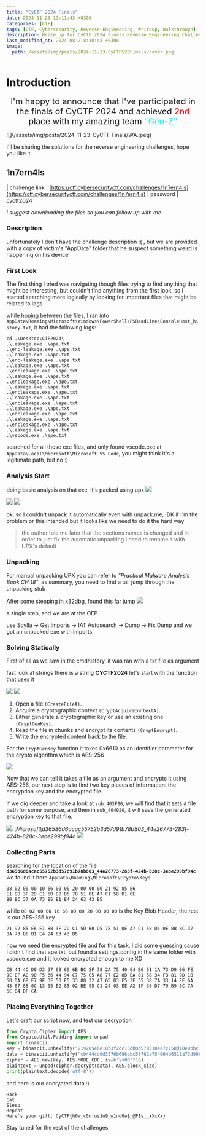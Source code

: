 ```yaml
---
title: "CyCTF 2024 Finals"
date: 2024-11-23 13:11:43 +0300
categories: [CTF]
tags: [CTF, Cybersecurity, Reverse Engineering, Writeup, Walkthrough]
description: Write up for CyCTF 2024 Finals Reverse Engineering Challenge.
last_modified_at: 2024-08-2 8:30:43 +0300
image:
  path: /assets/img/posts/2024-11-23-CyCTF%20Finals/cover.png
---
```

# Introduction

<div align="center">
  <span style="font-size:22px">I'm happy to announce that I've participated in the finals of CyCTF 2024 and achieved <span style="color:red">2nd</span> place with my amazing team <span style="color:cyan">"Gen-Z"</span></span>
</div>

![](/assets/img/posts/2024-11-23-CyCTF Finals/WA.jpeg)

I'll be sharing the solutions for the reverse engineering challenges, hope you like it.

## 1n7ern4ls

| challenge link              | [https://ctf.cybersecurityctf.com/challenges/1n7ern4ls](https://ctf.cybersecurityctf.com/challenges/1n7ern4ls)
| password                    | cyctf2024

*I suggest downloading the files so you can follow up with me*
### Description
unfortunately I don't have the challenge description :( , but we are provided  with a copy of victim's "AppData" folder that he suspect something weird is happening on his device

### First Look
The first thing I tried was navigating though files trying to find anything that might be interesting, but couldn't find anything from the first look, so I started searching more logically by looking for important files that might be related to logs

while hoping between the files, I ran into `AppData\Roaming\Microsoft\Windows\PowerShell\PSReadLine\ConsoleHost_history.txt`, it had the following logs:
```
cd .\Desktop\CTF2024\
.\leakage.exe .\ape.txt
.\enc-leakage.exe .\ape.txt
.\leakage.exe .\ape.txt
.\enc-leakage.exe .\ape.txt
.\leakage.exe .\ape.txt
.\encleakage.exe .\ape.txt
.\leakage.exe .\ape.txt
.\encleakage.exe .\ape.txt
.\leakage.exe .\ape.txt
.\encleakage.exe .\ape.txt
.\leakage.exe .\ape.txt
.\encleakage.exe .\ape.txt
.\leakage.exe .\ape.txt
.\encleakage.exe .\ape.txt
.\leakage.exe .\ape.txt
.\encleakage.exe .\ape.txt
.\leakage.exe .\ape.txt
.\vscode.exe .\ape.txt
```

searched for all these exe files, and only found vscode.exe at `AppData\Local\Microsoft\Microsoft VS Code`, you might think it's a legitimate path, but no :)

### Analysis Start
doing basic analysis on that exe, it's packed using upx
![](/assets/img/posts/2024-11-23-CyCTF%20Finals/9.png)


![](/assets/img/posts/2024-11-23-CyCTF%20Finals/2.png)
![](/assets/img/posts/2024-11-23-CyCTF%20Finals/1.png)

ok, so I couldn't unpack it automatically even with unpack.me, IDK if I'm the problem or this intended but it looks like we need to do it the hard way
> the author told me later that the sections names is changed and in order to just fix the automatic unpacking I need to rename it with UPX's default

### Unpacking

For manual unpacking UPX you can refer to *"Practical Malware Analysis Book CH:18"*, as summary, you need to find a tail jump through the unpacking stub

After some stepping in x32dbg, found this far jump
![](/assets/img/posts/2024-11-23-CyCTF%20Finals/3.png)

a single step, and we are at the OEP.

use Scylla -> Get Imports -> IAT Autosearch -> Dump -> Fix Dump and we got an unpacked exe with imports


### Solving Statically

First of all as we saw in the cmdhistory, it was ran with a txt file as argument

fast look at strings there is a string **CYCTF2024** let's start with the function that uses it

![](/assets/img/posts/2024-11-23-CyCTF%20Finals/4.png)
![](/assets/img/posts/2024-11-23-CyCTF%20Finals/6.png)

1. Open a file `(CreateFileA)`.
2. Acquire a cryptographic context `(CryptAcquireContextA)`.
3. Either generate a cryptographic key or use an existing one `(CryptGenKey)`.
4. Read the file in chunks and encrypt its contents `(CryptEncrypt)`.
5. Write the encrypted content back to the file.

For the `CryptGenKey` function it takes 0x6610 as an identifier parameter for the crypto algorithm which is AES-256

![](/assets/img/posts/2024-11-23-CyCTF%20Finals/7.png)

Now that we can tell it takes a file as an argument and encrypts it using AES-256, our next step is to find two key pieces of information: the encryption key and the encrypted file.

If we dig deeper and take a look at `sub_403F80`, we will find that it sets a file path for some purpose, and then in `sub_404020`, it will save the generated encryption key to that file.

![](/assets/img/posts/2024-11-23-CyCTF%20Finals/5.png)
_\Microsoft\d36586d6acac55752b3d57d91b78b803_44e26773-283f-424b-828c-3ebe299bf94c_
![](/assets/img/posts/2024-11-23-CyCTF%20Finals/8.png)

### Collecting Parts
searching for the location of the file **`d36586d6acac55752b3d57d91b78b803_44e26773-283f-424b-828c-3ebe299bf94c`** we found it here `AppData\Roaming\Microsoft\Crypto\Keys`

```
08 02 00 00 10 66 00 00 20 00 00 00 21 92 85 E6
E1 8B 3F 2D C1 5D B0 D5 78 51 0E A7 C1 58 D1 0E
8B BC 37 0A 73 B5 B1 E4 24 63 43 B5
```

while `08 02 00 00 10 66 00 00 20 00 00 00` is the Key Blob Header, the rest is our AES-256 key

```
21 92 85 E6 E1 8B 3F 2D C1 5D B0 D5 78 51 0E A7 C1 58 D1 0E 8B BC 37 0A 73 B5 B1 E4 24 63 43 B5
```

now we need the encrypted file and for this task, I did some guessing cause I didn't find that ape.txt, but found a settings.config in the same folder with vscode.exe and it looked encrypted enough to me XD

```
CB 44 4C D0 D3 37 6B 69 6B BC 5F 78 2A 75 40 64 B6 51 1A 73 D9 06 FE 9C EF AC 90 F5 66 44 94 C7 75 C5 A8 77 E2 8D EA 81 58 34 F3 81 9D 1B 60 DA 6B E7 9F 3F 50 E5 33 88 32 47 65 D3 F5 3E 35 38 7A 33 14 EE 6A 43 67 85 0C 13 05 E2 85 02 BE 95 C1 24 03 EE A2 1F 36 D7 79 B9 6C 7A 6C 04 DF CA
```
### Placing Everything Together
Let's craft our script now, and test our decryption

```py
from Crypto.Cipher import AES
from Crypto.Util.Padding import unpad
import binascii
key = binascii.unhexlify("219285e6e18b3f2dc15db0d578510ea7c158d10e8bbc370a73b5b1e4246343b5")
data = binascii.unhexlify("cb444cd0d3376b696bbc5f782a754064b6511a73d906fe9cefac90f5664494c775c5a877e28dea815834f3819d1b60da6be79f3f50e53388324765d3f53e35387a3314ee6a4367850c1305e28502be95c12403eea21f36d779b96c7a6c04dfca")
cipher = AES.new(key, AES.MODE_CBC, iv=b'\x00'*16)
plaintext = unpad(cipher.decrypt(data), AES.block_size)
print(plaintext.decode('utf-8'))
```
and here is our encrypted data :)
```
H4ck
Eat
Sleep
Repeat
Here's your gift: CyCTF{h0w_c0nfus1n9_w1nd0w$_@P1s__xXxXx}
```

Stay tuned for the rest of the challenges